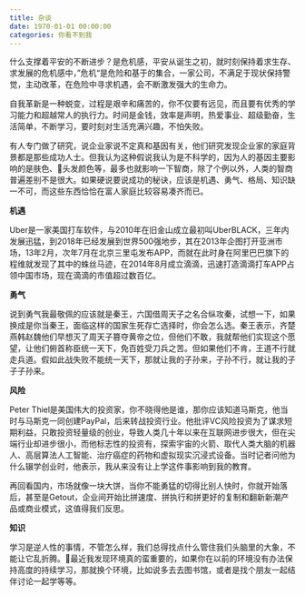 ```yaml
---
title: 杂谈
date: 1970-01-01 00:00:00
categories: 你看不到我
---
```


什么支撑着平安的不断进步？是危机感，平安从诞生之初，就时刻保持着求生存、求发展的危机感中，”危机“是危险和基于的集合，一家公司，不满足于现状保持警觉，主动改革，在危险中寻求机遇，会不断激发强大的生命力。

自我革新是一种蜕变，过程是艰辛和痛苦的，你不仅要有远见，而且要有优秀的学习能力和超越常人的执行力。时间是金钱，效率是声明，热爱事业、超级勤奋，生活简单，不断学习，要时刻对生活充满兴趣，不怕失败。

有人专门做了研究，说企业家说不定真和基因有关，他们研究发现企业家的家庭背景都是那些成功人士。但我认为这种假说我认为是不科学的，因为人的基因主要影响的是肤色、头发颜色等，最多也就影响一下智商，除了个例以外，人类的智商普遍差别不是很大。如果硬说要说成功的秘诀，应该是机遇、勇气、格局、知识缺一不可，而这些东西恰恰在富人家庭比较容易凑齐而已。

**机遇**

Uber是一家美国打车软件，与2010年在旧金山成立最初叫UberBLACK，三年内发展迅猛，到2018年已经发展到世界500强地步，其在2013年企图打开亚洲市场，13年2月，次年7月在北京三里屯发布APP，而就在此时身在阿里巴巴旗下的程维就发现了其中的蛛丝马迹，在2014年8月成立滴滴，迅速打造滴滴打车APP占领中国市场，现在滴滴的市值超过数百亿。

**勇气**

说到勇气我最敬佩的应该就是秦王，六国借周天子之名合纵攻秦，试想一下，如果换成是你当秦王，面临这样的国家生死存亡选择时，你会怎么选。秦王表示，齐楚燕韩赵魏他们早想灭了周天子篡夺黄帝之位，但他们不敢，我就帮他们实现这个愿望，让他们俯首称臣统一天下，免百姓受刀兵之苦。但如果他们不肯，王道不行就走兵道。假如此战失败不能统一天下，那就让我的子孙来，子孙不行，就让我的子子子孙来。

**风险**

Peter Thiel是美国伟大的投资家，你不晓得他是谁，那你应该知道马斯克，他当时与马斯克一同创建PayPal，后来转战投资行业。他批评VC风险投资为了谋求短期利益，只敢投资轻量级的创业，导致人类几十年以来在互联网进步很大，但在尖端行业却进步很小，而他标志性的投资有，探索宇宙的火箭、取代人类大脑的机器人、高层算法人工智能、治疗癌症的药物和虚拟现实沉浸式设备。当时记者问他为什么辍学创业时，他表示，我从来没有让上学这件事影响到我的教育。

再回看国内，市场就像一块大饼，当你不能勇猛的切得比别人快时，你就开始落后，甚至是Getout，企业间开始比拼速度、拼执行和拼更好的复制和翻新新潮产品或商业模式，这值得我们反思。

**知识**

学习是逆人性的事情，不管怎么样，我们总得找点什么管住我们头脑里的大象，不能让它乱折腾。最近我发现环境真的蛮重要的，如果你在以前的环境没有办法保持高度的持续学习，那就换个环境，比如说多去去图书馆，或者是找个朋友一起结伴讨论一起学等等。


